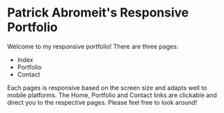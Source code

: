 # Patrick Abromeit's Responsive Portfolio

Welcome to my responsive portfolio! There are three pages:
- Index
- Portfolio
- Contact

Each pages is responsive based on the screen size and adapts well to mobile platforms. The Home, Portfolio and Contact links are clickable and direct you to the respective pages. Please feel free to look around!
